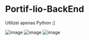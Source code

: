 # Portif-lio-BackEnd
Utilizei apenas Python :]

![image](https://github.com/Gustavovo17102003/Portif-lio-BackEnd/assets/136706241/d7887a14-c7ed-44ee-bc9e-7c6ce346e5af)
![image](https://github.com/Gustavovo17102003/Portif-lio-BackEnd/assets/136706241/128c1a91-8281-4ecb-8631-edea478171c2)
![image](https://github.com/Gustavovo17102003/Portif-lio-BackEnd/assets/136706241/05ae3275-d7c7-4688-8f47-573cb13a02dd)



